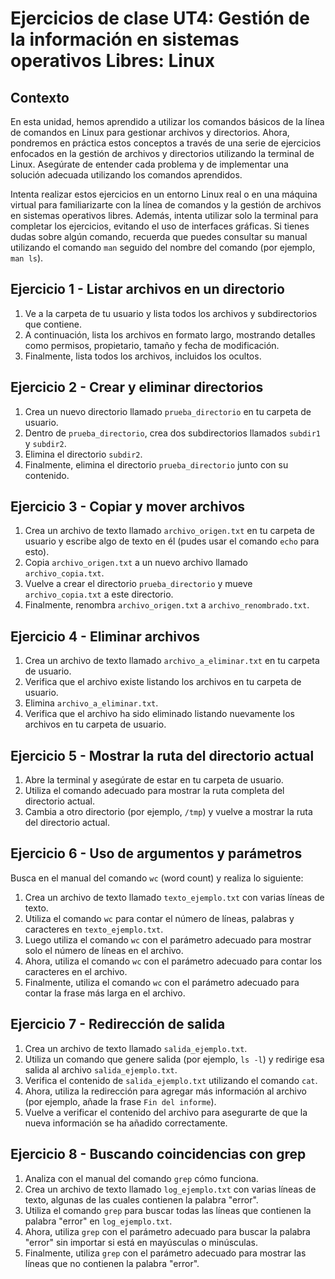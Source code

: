 # Ejercicios de clase UT4: Gestión de la información en sistemas operativos Libres: Linux

## Contexto

En esta unidad, hemos aprendido a utilizar los comandos básicos de la línea de comandos en Linux para gestionar archivos y directorios. Ahora, pondremos en práctica estos conceptos a través de una serie de ejercicios enfocados en la gestión de archivos y directorios utilizando la terminal de Linux. Asegúrate de entender cada problema y de implementar una solución adecuada utilizando los comandos aprendidos.

Intenta realizar estos ejercicios en un entorno Linux real o en una máquina virtual para familiarizarte con la línea de comandos y la gestión de archivos en sistemas operativos libres. Además, intenta utilizar solo la terminal para completar los ejercicios, evitando el uso de interfaces gráficas. Si tienes dudas sobre algún comando, recuerda que puedes consultar su manual utilizando el comando `man` seguido del nombre del comando (por ejemplo, `man ls`).

## Ejercicio 1 - Listar archivos en un directorio

1. Ve a la carpeta de tu usuario y lista todos los archivos y subdirectorios que contiene.
2. A continuación, lista los archivos en formato largo, mostrando detalles como permisos, propietario, tamaño y fecha de modificación.
3. Finalmente, lista todos los archivos, incluidos los ocultos.

## Ejercicio 2 - Crear y eliminar directorios

1. Crea un nuevo directorio llamado `prueba_directorio` en tu carpeta de usuario.
2. Dentro de `prueba_directorio`, crea dos subdirectorios llamados `subdir1` y `subdir2`.
3. Elimina el directorio `subdir2`. 
4. Finalmente, elimina el directorio `prueba_directorio` junto con su contenido.

## Ejercicio 3 - Copiar y mover archivos

1. Crea un archivo de texto llamado `archivo_origen.txt` en tu carpeta de usuario y escribe algo de texto en él (pudes usar el comando `echo` para esto).
2. Copia `archivo_origen.txt` a un nuevo archivo llamado `archivo_copia.txt`.
3. Vuelve a crear el directorio `prueba_directorio` y mueve `archivo_copia.txt` a este directorio.
4. Finalmente, renombra `archivo_origen.txt` a `archivo_renombrado.txt`.

## Ejercicio 4 - Eliminar archivos

1. Crea un archivo de texto llamado `archivo_a_eliminar.txt` en tu carpeta de usuario.
2. Verifica que el archivo existe listando los archivos en tu carpeta de usuario.
3. Elimina `archivo_a_eliminar.txt`.
4. Verifica que el archivo ha sido eliminado listando nuevamente los archivos en tu carpeta de usuario.

## Ejercicio 5 - Mostrar la ruta del directorio actual

1. Abre la terminal y asegúrate de estar en tu carpeta de usuario.
2. Utiliza el comando adecuado para mostrar la ruta completa del directorio actual.
3. Cambia a otro directorio (por ejemplo, `/tmp`) y vuelve a mostrar la ruta del directorio actual.

## Ejercicio 6 - Uso de argumentos y parámetros

Busca en el manual del comando `wc` (word count) y realiza lo siguiente:
1. Crea un archivo de texto llamado `texto_ejemplo.txt` con varias líneas de texto.
2. Utiliza el comando `wc` para contar el número de líneas, palabras y caracteres en `texto_ejemplo.txt`.
3. Luego utiliza el comando `wc` con el parámetro adecuado para mostrar solo el número de líneas en el archivo.
4. Ahora, utiliza el comando `wc` con el parámetro adecuado para contar los caracteres en el archivo.
5. Finalmente, utiliza el comando `wc` con el parámetro adecuado para contar la frase más larga en el archivo.

## Ejercicio 7 - Redirección de salida

1. Crea un archivo de texto llamado `salida_ejemplo.txt`.
2. Utiliza un comando que genere salida (por ejemplo, `ls -l`) y redirige esa salida al archivo `salida_ejemplo.txt`.
3. Verifica el contenido de `salida_ejemplo.txt` utilizando el comando `cat`.
4. Ahora, utiliza la redirección para agregar más información al archivo (por ejemplo, añade la frase `Fin del informe`).
5. Vuelve a verificar el contenido del archivo para asegurarte de que la nueva información se ha añadido correctamente.

## Ejercicio 8 - Buscando coincidencias con grep

1. Analiza con el manual del comando `grep` cómo funciona.
2. Crea un archivo de texto llamado `log_ejemplo.txt` con varias líneas de texto, algunas de las cuales contienen la palabra "error".
3. Utiliza el comando `grep` para buscar todas las líneas que contienen la palabra "error" en `log_ejemplo.txt`.
4. Ahora, utiliza `grep` con el parámetro adecuado para buscar la palabra "error" sin importar si está en mayúsculas o minúsculas.
5. Finalmente, utiliza `grep` con el parámetro adecuado para mostrar las líneas que no contienen la palabra "error".
